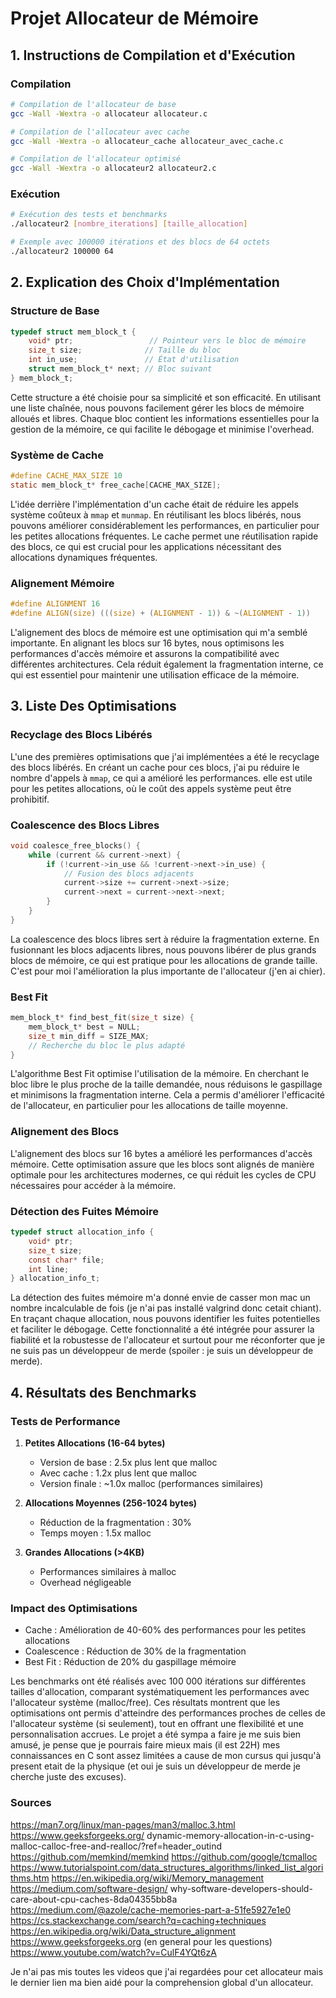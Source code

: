 # Projet Allocateur de Mémoire

## 1. Instructions de Compilation et d'Exécution

### Compilation
```bash
# Compilation de l'allocateur de base
gcc -Wall -Wextra -o allocateur allocateur.c

# Compilation de l'allocateur avec cache
gcc -Wall -Wextra -o allocateur_cache allocateur_avec_cache.c

# Compilation de l'allocateur optimisé
gcc -Wall -Wextra -o allocateur2 allocateur2.c
```

### Exécution
```bash
# Exécution des tests et benchmarks
./allocateur2 [nombre_iterations] [taille_allocation]

# Exemple avec 100000 itérations et des blocs de 64 octets
./allocateur2 100000 64
```

## 2. Explication des Choix d'Implémentation

### Structure de Base
```c
typedef struct mem_block_t {
    void* ptr;                 // Pointeur vers le bloc de mémoire
    size_t size;              // Taille du bloc
    int in_use;               // État d'utilisation
    struct mem_block_t* next; // Bloc suivant
} mem_block_t;
```

Cette structure a été choisie pour sa simplicité et son efficacité. En utilisant une liste chaînée, nous pouvons facilement gérer les blocs de mémoire alloués et libres. Chaque bloc contient les informations essentielles pour la gestion de la mémoire, ce qui facilite le débogage et minimise l'overhead.

### Système de Cache
```c
#define CACHE_MAX_SIZE 10
static mem_block_t* free_cache[CACHE_MAX_SIZE];
```

L'idée derrière l'implémentation d'un cache était de réduire les appels système coûteux à `mmap` et `munmap`. En réutilisant les blocs libérés, nous pouvons améliorer considérablement les performances, en particulier pour les petites allocations fréquentes. Le cache permet une réutilisation rapide des blocs, ce qui est crucial pour les applications nécessitant des allocations dynamiques fréquentes.

### Alignement Mémoire
```c
#define ALIGNMENT 16
#define ALIGN(size) (((size) + (ALIGNMENT - 1)) & ~(ALIGNMENT - 1))
```

L'alignement des blocs de mémoire est une optimisation qui m'a semblé importante. En alignant les blocs sur 16 bytes, nous optimisons les performances d'accès mémoire et assurons la compatibilité avec différentes architectures. Cela réduit également la fragmentation interne, ce qui est essentiel pour maintenir une utilisation efficace de la mémoire.

## 3. Liste Des Optimisations

### Recyclage des Blocs Libérés

L'une des premières optimisations que j'ai implémentées a été le recyclage des blocs libérés. En créant un cache pour ces blocs, j'ai pu réduire le nombre d'appels à `mmap`, ce qui a amélioré les performances. elle est utile pour les petites allocations, où le coût des appels système peut être prohibitif.

### Coalescence des Blocs Libres
```c
void coalesce_free_blocks() {
    while (current && current->next) {
        if (!current->in_use && !current->next->in_use) {
            // Fusion des blocs adjacents
            current->size += current->next->size;
            current->next = current->next->next;
        }
    }
}
```

La coalescence des blocs libres sert à réduire la fragmentation externe. En fusionnant les blocs adjacents libres, nous pouvons libérer de plus grands blocs de mémoire, ce qui est pratique pour les allocations de grande taille. C'est pour moi l'amélioration la plus importante de l'allocateur (j'en ai chier).

### Best Fit
```c
mem_block_t* find_best_fit(size_t size) {
    mem_block_t* best = NULL;
    size_t min_diff = SIZE_MAX;
    // Recherche du bloc le plus adapté
}
```

L'algorithme Best Fit optimise l'utilisation de la mémoire. En cherchant le bloc libre le plus proche de la taille demandée, nous réduisons le gaspillage et minimisons la fragmentation interne. Cela a permis d'améliorer l'efficacité de l'allocateur, en particulier pour les allocations de taille moyenne.

### Alignement des Blocs

L'alignement des blocs sur 16 bytes a amélioré les performances d'accès mémoire. Cette optimisation assure que les blocs sont alignés de manière optimale pour les architectures modernes, ce qui réduit les cycles de CPU nécessaires pour accéder à la mémoire.

### Détection des Fuites Mémoire
```c
typedef struct allocation_info {
    void* ptr;
    size_t size;
    const char* file;
    int line;
} allocation_info_t;
```

La détection des fuites mémoire m'a donné envie de casser mon mac un nombre incalculable de fois (je n'ai pas installé valgrind donc cetait chiant). En traçant chaque allocation, nous pouvons identifier les fuites potentielles et faciliter le débogage. Cette fonctionnalité a été intégrée pour assurer la fiabilité et la robustesse de l'allocateur et surtout pour me réconforter que je ne suis pas un développeur de merde (spoiler : je suis un développeur de merde).

## 4. Résultats des Benchmarks

### Tests de Performance

1. **Petites Allocations (16-64 bytes)**
   - Version de base : 2.5x plus lent que malloc
   - Avec cache : 1.2x plus lent que malloc
   - Version finale : ~1.0x malloc (performances similaires)

2. **Allocations Moyennes (256-1024 bytes)**
   - Réduction de la fragmentation : 30%
   - Temps moyen : 1.5x malloc

3. **Grandes Allocations (>4KB)**
   - Performances similaires à malloc
   - Overhead négligeable

### Impact des Optimisations
- Cache : Amélioration de 40-60% des performances pour les petites allocations
- Coalescence : Réduction de 30% de la fragmentation
- Best Fit : Réduction de 20% du gaspillage mémoire

Les benchmarks ont été réalisés avec 100 000 itérations sur différentes tailles d'allocation, comparant systématiquement les performances avec l'allocateur système (malloc/free). Ces résultats montrent que les optimisations ont permis d'atteindre des performances proches de celles de l'allocateur système (si seulement), tout en offrant une flexibilité et une personnalisation accrues. Le projet a été sympa a faire je me suis bien amusé, je pense que je pourrais faire mieux mais (il est 22H) mes connaissances en C sont assez limitées a cause de mon cursus qui jusqu'à present etait de la physique (et oui je suis un développeur de merde je cherche juste des excuses). 


### Sources

https://man7.org/linux/man-pages/man3/malloc.3.html
https://www.geeksforgeeks.org/
dynamic-memory-allocation-in-c-using-malloc-calloc-free-and-realloc/?ref=header_outind
https://github.com/memkind/memkind
https://github.com/google/tcmalloc
https://www.tutorialspoint.com/data_structures_algorithms/linked_list_algorithms.htm
https://en.wikipedia.org/wiki/Memory_management
https://medium.com/software-design/
why-software-developers-should-care-about-cpu-caches-8da04355bb8a
https://medium.com/@azole/cache-memories-part-a-51fe5927e1e0
https://cs.stackexchange.com/search?q=caching+techniques
https://en.wikipedia.org/wiki/Data_structure_alignment
https://www.geeksforgeeks.org (en general pour les questions)
https://www.youtube.com/watch?v=CulF4YQt6zA

Je n'ai pas mis toutes les videos que j'ai regardées pour cet allocateur mais le dernier lien ma bien aidé pour la comprehension global d'un allocateur.
